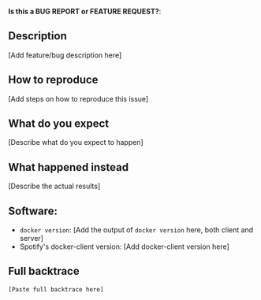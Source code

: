 <!-- This form is for bug reports and feature requests ONLY!

If you're looking for help check
[Stack Overflow](https://stackoverflow.com/questions/tagged/spotify-docker-client) and the
[user manual](https://github.com/dmandalidis/docker-client/blob/master/docs/user_manual.md).
-->

**Is this a BUG REPORT or FEATURE REQUEST?**:


## Description

[Add feature/bug description here]

## How to reproduce

[Add steps on how to reproduce this issue]

## What do you expect

[Describe what do you expect to happen]

## What happened instead

[Describe the actual results]

## Software:

- `docker version`: [Add the output of `docker version` here, both client and server]
- Spotify's docker-client version: [Add docker-client version here]

## Full backtrace

```text
[Paste full backtrace here]
```

